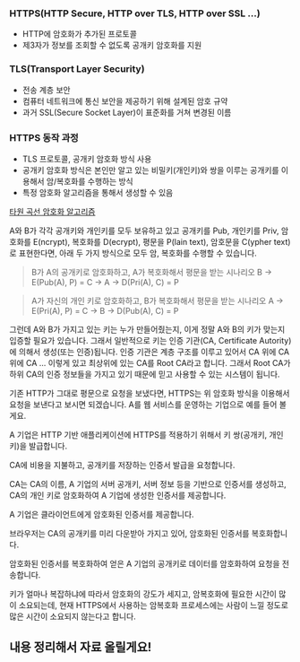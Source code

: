 ### HTTPS(HTTP Secure, HTTP over TLS, HTTP over SSL ...)
- HTTP에 암호화가 추가된 프로토콜
- 제3자가 정보를 조회할 수 없도록 공개키 암호화를 지원

### TLS(Transport Layer Security)
- 전송 계층 보안
- 컴퓨터 네트워크에 통신 보안을 제공하기 위해 설계된 암호 규약
- 과거 SSL(Secure Socket Layer)이 표준화를 거쳐 변경된 이름

### HTTPS 동작 과정
- TLS 프로토콜, 공개키 암호화 방식 사용
- 공개키 암호화 방식은 본인만 알고 있는 비밀키(개인키)와 쌍을 이루는 공개키를 이용해서 암/복호화를 수행하는 방식
- 특정 암호화 알고리즘을 통해서 생성할 수 있음

[타원 곡선 암호화 알고리즘](http://wiki.hash.kr/index.php/%ED%83%80%EC%9B%90%EA%B3%A1%EC%84%A0%EC%95%94%ED%98%B8)

A와 B가 각각 공개키와 개인키를 모두 보유하고 있고 공개키를 Pub, 개인키를 Priv, 암호화를 E(ncrypt), 복호화를 D(ecrypt), 평문을 P(lain text), 암호문을 C(ypher text)로 표현한다면, 아래 두 가지 방식으로 모두 암, 복호화를 수행할 수 있습니다.

> B가 A의 공개키로 암호화하고, A가 복호화해서 평문을 받는 시나리오
B → E(Pub(A), P) = C → A → D(Pri(A), C) = P

> A가 자신의 개인 키로 암호화하고, B가 복호화해서 평문을 받는 시나리오
A → E(Pri(A), P) = C → B → D(Pub(A), C) = P

그런데 A와 B가 가지고 있는 키는 누가 만들어줬는지, 이게 정말 A와 B의 키가 맞는지 입증할 필요가 있습니다. 그래서 일반적으로 키는 인증 기관(CA, Certificate Autority)에 의해서 생성(또는 인증)됩니다.
인증 기관은 계층 구조를 이루고 있어서 CA 위에 CA 위에 CA ... 이렇게 있고 최상위에 있는 CA를 Root CA라고 합니다. 그래서 Root CA가 하위 CA의 인증 정보들을 가지고 있기 때문에 믿고 사용할 수 있는 시스템이 됩니다.

기존 HTTP가 그대로 평문으로 요청을 보냈다면, HTTPS는 위 암호화 방식을 이용해서 요청을 보낸다고 보시면 되겠습니다. A를 웹 서비스를 운영하는 기업으로 예를 들어 볼게요.

A 기업은 HTTP 기반 애플리케이션에 HTTPS를 적용하기 위해서 키 쌍(공개키, 개인키)을 발급합니다.

CA에 비용을 지불하고, 공개키를 저장하는 인증서 발급을 요청합니다.

CA는 CA의 이름, A 기업의 서버 공개키, 서버 정보 등을 기반으로 인증서를 생성하고, CA의 개인 키로 암호화하여 A 기업에 생성한 인증서를 제공합니다.

A 기업은 클라이언트에게 암호화된 인증서를 제공합니다.

브라우저는 CA의 공개키를 미리 다운받아 가지고 있어, 암호화된 인증서를 복호화합니다.

암호화된 인증서를 복호화하여 얻은 A 기업의 공개키로 데이터를 암호화하여 요청을 전송합니다.


키가 얼마나 복잡하냐에 따라서 암호화의 강도가 세지고, 암복호화에 필요한 시간이 많이 소요되는데, 현재 HTTPS에서 사용하는 암복호화 프로세스에는 사람이 느낄 정도로 많은 시간이 소요되지 않는다고 합니다.

## 내용 정리해서 자료 올릴게요!
